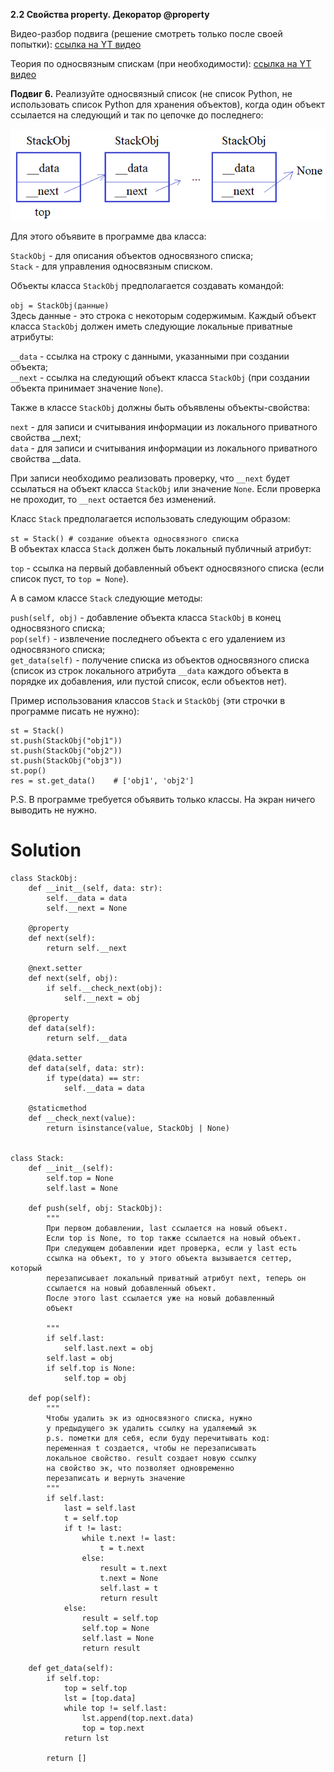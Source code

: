 **2.2 Свойства property. Декоратор @property**

Видео-разбор подвига (решение смотреть только после
своей попытки): [ссылка на YT видео](https://youtu.be/mg4b8nhVDKY)

Теория по односвязным спискам (при
необходимости): [ссылка на YT видео](https://youtu.be/TrHAcHGIdgQ)

**Подвиг 6.** Реализуйте односвязный список
(не список Python, не использовать список Python
для хранения объектов), когда один объект ссылается
на следующий и так по цепочке до последнего:

![](../../../../../img/stack.png)

Для этого объявите в программе два класса: 

`StackObj` - для описания объектов односвязного списка;\
`Stack` - для управления односвязным списком.

Объекты класса `StackObj` предполагается создавать командой:

`obj = StackObj(данные)`\
Здесь данные - это строка с некоторым содержимым.
Каждый объект класса `StackObj` должен иметь следующие
локальные приватные атрибуты:

`__data` - ссылка на строку с данными, указанными
при создании объекта;\
`__next` - ссылка на следующий объект класса
`StackObj` (при создании объекта принимает значение `None`).

Также в классе `StackObj` должны быть объявлены 
объекты-свойства:

`next` - для записи и считывания информации
из локального приватного свойства __next;\
`data` - для записи и считывания информации
из локального приватного свойства __data.

При записи необходимо реализовать проверку, 
что `__next` будет ссылаться на объект класса
`StackObj` или значение `None`. Если проверка
не проходит, то `__next` остается без изменений.

Класс `Stack` предполагается использовать
следующим образом:

`st = Stack() # создание объекта односвязного списка`\
В объектах класса `Stack` должен быть локальный
публичный атрибут:

`top` - ссылка на первый добавленный объект 
односвязного списка (если список пуст, то `top = None`).

А в самом классе `Stack` следующие методы:

`push(self, obj)` - добавление объекта класса `StackObj`
в конец односвязного списка;\
`pop(self)` - извлечение последнего объекта с его
удалением из односвязного списка;\
`get_data(self)` - получение списка из объектов односвязного
списка (список из строк локального атрибута `__data` каждого
объекта в порядке их добавления, или пустой список, если объектов нет).

Пример использования классов `Stack` и `StackObj` (эти строчки
в программе писать не нужно):
```
st = Stack()
st.push(StackObj("obj1"))
st.push(StackObj("obj2"))
st.push(StackObj("obj3"))
st.pop()
res = st.get_data()    # ['obj1', 'obj2']
```
P.S. В программе требуется объявить только классы. 
На экран ничего выводить не нужно. 

# Solution

```
class StackObj:
    def __init__(self, data: str):
        self.__data = data
        self.__next = None

    @property
    def next(self):
        return self.__next

    @next.setter
    def next(self, obj):
        if self.__check_next(obj):
            self.__next = obj

    @property
    def data(self):
        return self.__data

    @data.setter
    def data(self, data: str):
        if type(data) == str:
            self.__data = data

    @staticmethod
    def __check_next(value):
        return isinstance(value, StackObj | None)


class Stack:
    def __init__(self):
        self.top = None
        self.last = None

    def push(self, obj: StackObj):
        """
        При первом добавлении, last ссылается на новый объект.
        Если top is None, то top также ссылается на новый объект.
        При следующем добавлении идет проверка, если у last есть
        ссылка на объект, то у этого объекта вызывается сеттер, который
        перезаписывает локальный приватный атрибут next, теперь он
        ссылается на новый добавленный объект.
        После этого last ссылается уже на новый добавленный
        объект

        """
        if self.last:
            self.last.next = obj
        self.last = obj
        if self.top is None:
            self.top = obj

    def pop(self):
        """
        Чтобы удалить эк из односвязного списка, нужно
        у предыдущего эк удалить ссылку на удаляемый эк
        p.s. пометки для себя, если буду перечитывать код:
        переменная t создается, чтобы не перезаписывать
        локальное свойство. result создает новую ссылку
        на свойство эк, что позволяет одновременно
        перезаписать и вернуть значение
        """
        if self.last:
            last = self.last
            t = self.top
            if t != last:
                while t.next != last:
                    t = t.next
                else:
                    result = t.next
                    t.next = None
                    self.last = t
                    return result
            else:
                result = self.top
                self.top = None
                self.last = None
                return result

    def get_data(self):
        if self.top:
            top = self.top
            lst = [top.data]
            while top != self.last:
                lst.append(top.next.data)
                top = top.next
            return lst

        return []
```
